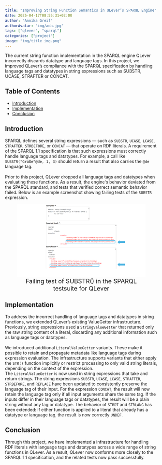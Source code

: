 ```yaml
---
title: "Improving String Function Semantics in QLever’s SPARQL Engine"
date: 2025-04-17T08:55:31+02:00
author: "Annika Greif"
authorAvatar: "img/ada.jpg"
tags: ["qlever", "sparql"]
categories: ["project"]
image: "img/title_img.png"
---
```


The current string function implementation in the SPARQL engine QLever incorrectly discards datatype and language tags. In this project, we improved QLever’s compliance with the SPARQL specification by handling language tags and datatypes in string expressions such as SUBSTR, UCASE, STRAFTER or CONCAT.

## Table of Contents
- [Introduction](#introduction)
- [Implementation](#implementation)
- [Conclusion](#conclusion)

## Introduction
SPARQL defines several string expressions — such as `SUBSTR`, `UCASE`, `LCASE`, `STRAFTER`, `STRBEFORE`, or `CONCAT` — that operate on RDF literals. A requirement of the SPARQL 1.1 specification is that such expressions must correctly handle language tags and datatypes. For example, a call like `SUBSTR("Grüße"@de, 1, 3)` should return a result that also carries the `@de` language tag.\
\
Prior to this project, QLever dropped all language tags and datatypes when evaluating these functions. As a result, the engine's behavior deviated from the SPARQL standard, and tests that verified correct semantic behavior failed. Below is an example screenshot showing failing tests of the `SUBSTR` expression.
<figure style="text-align: center;">
    <center><img src="./img/substr_error.png" alt="distribution of section lengths for each index" width="700"/></center>
    <figcaption style="font-size: 20px;">Failing test of SUBSTR() in the SPARQL testsuite for QLever</figcaption>
</figure>

## Implementation
To address the incorrect handling of language tags and datatypes in string functions, we extended QLever’s existing ValueGetter infrastructure. Previously, string expressions used a `StringValueGetter` that returned only the raw string content of a literal, discarding any additional information such as language tags or datatypes.\
\
We introduced additional `LiteralValueGetter` variants. These make it possible to retain and propagate metadata like language tags during expression evaluation. The infrastructure supports variants that either apply the `STR()` function implicitly or restrict processing to only valid string literals, depending on the context of the expression.\
The `LiteralValueGetter` is now used in string expressions that take and return strings.
The string expressions `SUBSTR`, `UCASE`, `LCASE`, `STRAFTER`, `STRBEFORE`, and `REPLACE` have been updated to consistently preserve the language tag of their input.
For the expression `CONCAT`, the result will now retain the language tag only if all input arguments share the same tag. If the inputs differ in their language tags or datatypes, the result will be a plain string without any tag or datatype. The behavior of `STRDT` and `STRLANG` has been extended: if either function is applied to a literal that already has a datatype or language tag, the result is now correctly `UNDEF`.


## Conclusion
Through this project, we have implemented a infrastructure for handling RDF literals with language tags and datatypes across a wide range of string functions in QLever. As a result, QLever now conforms more closely to the SPARQL 1.1 specification, and the related tests now pass successfully.